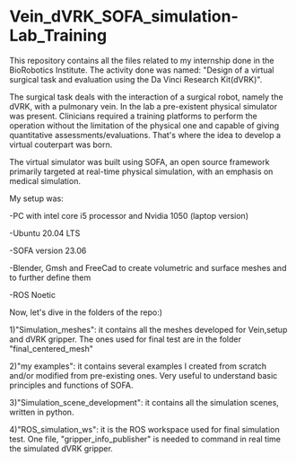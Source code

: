 # Vein_dVRK_SOFA_simulation-Lab_Training

This repository contains all the files related to my internship done in the BioRobotics Institute.
The activity done was named: "Design of a virtual surgical task and evaluation using the Da Vinci Research Kit(dVRK)".

The surgical task deals with the interaction of a surgical robot, namely the dVRK, with a pulmonary vein.
In the lab a pre-existent physical simulator was present. Clinicians required a training platforms to perform the operation without the limitation of the physical one and capable of giving quantitative assessments/evaluations. That's where the idea to develop a virtual couterpart was born.

The virtual simulator was built using SOFA, an open source framework primarily targeted at real-time physical simulation, with an emphasis on medical simulation.

My setup was:

-PC with intel core i5 processor and Nvidia 1050 (laptop version)

-Ubuntu 20.04 LTS

-SOFA version 23.06

-Blender, Gmsh and FreeCad to create volumetric and surface meshes and to further define them

-ROS Noetic


Now, let's dive in the folders of the repo:)


1)"Simulation_meshes": it contains all the meshes developed for Vein,setup and dVRK gripper. The ones used for final test are in the folder "final_centered_mesh"

2)"my examples": it contains several examples I created from scratch and/or modified from pre-existing ones. Very useful to understand basic principles and functions of SOFA.

3)"Simulation_scene_development": it contains all the simulation scenes, written in python.

4)"ROS_simulation_ws": it is the ROS workspace used for final simulation test. One file, "gripper_info_publisher" is needed to command in real time the simulated dVRK gripper.
